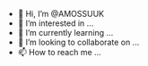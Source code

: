 - 👋 Hi, I’m @AMOSSUUK
- 👀 I’m interested in ...
- 🌱 I’m currently learning ...
- 💞️ I’m looking to collaborate on ...
- 📫 How to reach me ...

<!---
AMOSSUUK/AMOSSUUK is a ✨ special ✨ repository because its `README.md` (this file) appears on your GitHub profile.
You can click the Preview link to take a look at your changes.
--->
